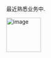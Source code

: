 最近熟悉业务中.

<img width="91" alt="image" src="https://github.com/user-attachments/assets/5932b1c8-b4c2-40de-b7f0-9b239dcb77ae" />
